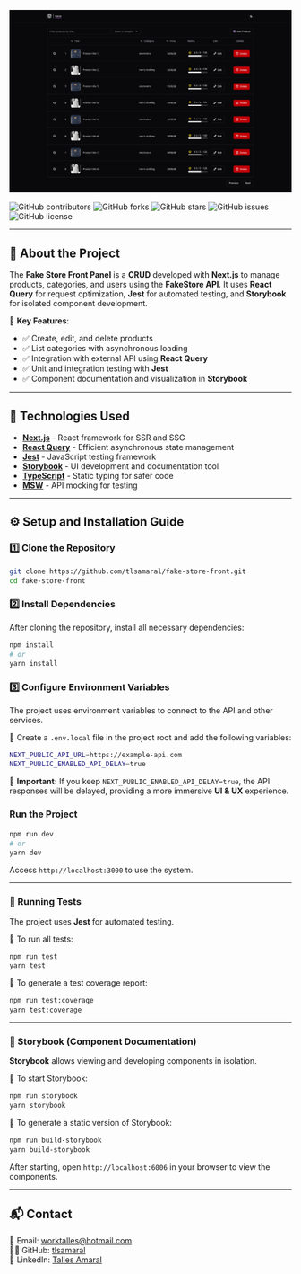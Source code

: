 <a name="readme-top"></a>

![Fake Store Front Panel](./public/figma-template.png)

![GitHub contributors](https://img.shields.io/github/contributors/tlsamaral/fake-store-front.svg?style=for-the-badge)
![GitHub forks](https://img.shields.io/github/forks/tlsamaral/fake-store-front.svg?style=for-the-badge)
![GitHub stars](https://img.shields.io/github/stars/tlsamaral/fake-store-front.svg?style=for-the-badge)
![GitHub issues](https://img.shields.io/github/issues/tlsamaral/fake-store-front.svg?style=for-the-badge)
![GitHub license](https://img.shields.io/github/license/tlsamaral/fake-store-front.svg?style=for-the-badge)

---

## 📌 About the Project

The **Fake Store Front Panel** is a **CRUD** developed with **Next.js** to manage products, categories, and users using the **FakeStore API**. It uses **React Query** for request optimization, **Jest** for automated testing, and **Storybook** for isolated component development.

🔹 **Key Features**:
- ✅ Create, edit, and delete products  
- ✅ List categories with asynchronous loading  
- ✅ Integration with external API using **React Query**  
- ✅ Unit and integration testing with **Jest**  
- ✅ Component documentation and visualization in **Storybook**  

---

## 🚀 Technologies Used

- **[Next.js](https://nextjs.org/)** - React framework for SSR and SSG
- **[React Query](https://react-query.tanstack.com/)** - Efficient asynchronous state management
- **[Jest](https://jestjs.io/)** - JavaScript testing framework
- **[Storybook](https://storybook.js.org/)** - UI development and documentation tool
- **[TypeScript](https://www.typescriptlang.org/)** - Static typing for safer code
- **[MSW](https://mswjs.io/)** - API mocking for testing

---

## ⚙️ **Setup and Installation Guide**

### **1️⃣ Clone the Repository**
```bash
git clone https://github.com/tlsamaral/fake-store-front.git
cd fake-store-front
```

### **2️⃣ Install Dependencies**
After cloning the repository, install all necessary dependencies:

```bash
npm install
# or
yarn install
```

### **3️⃣ Configure Environment Variables**
The project uses environment variables to connect to the API and other services.

📌 Create a `.env.local` file in the project root and add the following variables:

```bash
NEXT_PUBLIC_API_URL=https://example-api.com  
NEXT_PUBLIC_ENABLED_API_DELAY=true
```
📌 **Important:** If you keep `NEXT_PUBLIC_ENABLED_API_DELAY=true`, the API responses will be delayed, providing a more immersive **UI & UX** experience.


### Run the Project

```bash
npm run dev
# or
yarn dev
```
Access `http://localhost:3000` to use the system.

---

### **🧪 Running Tests**
The project uses **Jest** for automated testing.

📌 To run all tests:  
```bash
npm run test  
yarn test  
```
📌 To generate a test coverage report:  
```bash
npm run test:coverage  
yarn test:coverage  
```
---

### **📖 Storybook (Component Documentation)**  
**Storybook** allows viewing and developing components in isolation.

📌 To start Storybook:  
```bash
npm run storybook  
yarn storybook  
```
📌 To generate a static version of Storybook:  
```bash
npm run build-storybook  
yarn build-storybook  
```
After starting, open `http://localhost:6006` in your browser to view the components.

---

## 📬 Contact  

📧 Email: [worktalles@hotmail.com](mailto:worktalles@hotmail.com)  
👨‍💻 GitHub: [tlsamaral](https://github.com/tlsamaral)  
🔗 LinkedIn: [Talles Amaral](https://linkedin.com/in/tallesamaral)  
